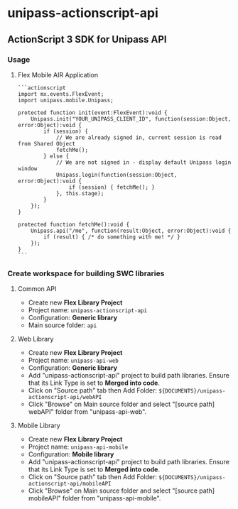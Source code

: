 unipass-actionscript-api
========================

ActionScript 3 SDK for Unipass API
----------------------------------

### Usage

1. Flex Mobile AIR Application

       ```actionscript
       import mx.events.FlexEvent;
       import unipass.mobile.Unipass;
       
       protected function init(event:FlexEvent):void {
           Unipass.init("YOUR_UNIPASS_CLIENT_ID", function(session:Object, error:Object):void {
               if (session) {
                   // We are already signed in, current session is read from Shared Object
                   fetchMe();
               } else {
                   // We are not signed in - display default Unipass login window
                   Unipass.login(function(session:Object, error:Object):void {
                       if (session) { fetchMe(); }
                   }, this.stage);
               }
           });
       }
    
       protected function fetchMe():void {
           Unipass.api("/me", function(result:Object, error:Object):void {
               if (result) { /* do something with me! */ }
           });
       }
       ```

### Create workspace for building SWC libraries

1. Common API

   * Create new **Flex Library Project**
   * Project name: `unipass-actionscript-api`
   * Configuration: **Generic library**
   * Main source folder: `api`

2. Web Library 

   * Create new **Flex Library Project**
   * Project name: `unipass-api-web`
   * Configuration: **Generic library**
   * Add "unipass-actionscript-api" project to build path libraries.
     Ensure that its Link Type is set to **Merged into code**.
   * Click on "Source path" tab then Add Folder: `${DOCUMENTS}/unipass-actionscript-api/webAPI`
   * Click "Browse" on Main source folder and select "[source path] webAPI" folder from "unipass-api-web".

3. Mobile Library 

   * Create new **Flex Library Project**
   * Project name: `unipass-api-mobile`
   * Configuration: **Mobile library**
   * Add "unipass-actionscript-api" project to build path libraries.
     Ensure that its Link Type is set to **Merged into code**.
   * Click on "Source path" tab then Add Folder: `${DOCUMENTS}/unipass-actionscript-api/mobileAPI`
   * Click "Browse" on Main source folder and select "[source path] mobileAPI" folder from "unipass-api-mobile".
